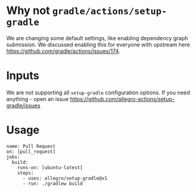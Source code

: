 # Why not `gradle/actions/setup-gradle`

We are changing some default settings, like enabling dependency graph submission.
We discussed enabling this for everyone with upstream here https://github.com/gradle/actions/issues/174.

# Inputs

We are not supporting all `setup-gradle` configuration options. If you need anything - open an issue https://github.com/allegro-actions/setup-gradle/issues

# Usage

```
name: Pull Request
on: [pull_request]
jobs:
  build:
    runs-on: [ubuntu-latest]
    steps:
      - uses: allegro/setup-gradle@v1
      - run: ./gradlew build
```

